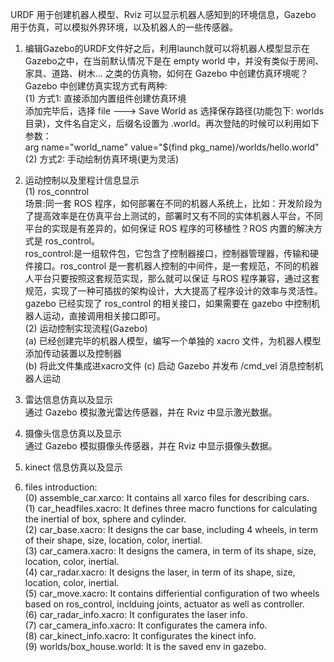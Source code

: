  URDF 用于创建机器人模型、Rviz 可以显示机器人感知到的环境信息，Gazebo 用于仿真，可以模拟外界环境，以及机器人的一些传感器。  

1. 编辑Gazebo的URDF文件好之后，利用launch就可以将机器人模型显示在 Gazebo之中，在当前默认情况下是在 empty world 中，并没有类似于房间、家具、道路、树木... 之类的仿真物，如何在 Gazebo 中创建仿真环境呢？Gazebo 中创建仿真实现方式有两种:  
   (1) 方式1: 直接添加内置组件创建仿真环境  
       添加完毕后，选择 file ---> Save World as 选择保存路径(功能包下: worlds 目录)，文件名自定义，后缀名设置为 .world。再次登陆的时候可以利用如下参数：  
       arg name="world_name" value="$(find pkg_name)/worlds/hello.world"  
   (2) 方式2: 手动绘制仿真环境(更为灵活)  

2. 运动控制以及里程计信息显示  
   (1) ros_conntrol  
       场景:同一套 ROS 程序，如何部署在不同的机器人系统上，比如：开发阶段为了提高效率是在仿真平台上测试的，部署时又有不同的实体机器人平台，不同平台的实现是有差异的，如何保证 ROS 程序的可移植性？ROS 内置的解决方式是 ros_control。  
       ros_control:是一组软件包，它包含了控制器接口，控制器管理器，传输和硬件接口。ros_control 是一套机器人控制的中间件，是一套规范，不同的机器人平台只要按照这套规范实现，那么就可以保证 与ROS 程序兼容，通过这套规范，实现了一种可插拔的架构设计，大大提高了程序设计的效率与灵活性。  
       gazebo 已经实现了 ros_control 的相关接口，如果需要在 gazebo 中控制机器人运动，直接调用相关接口即可。  
   (2) 运动控制实现流程(Gazebo)  
       (a) 已经创建完毕的机器人模型，编写一个单独的 xacro 文件，为机器人模型添加传动装置以及控制器  
       (b) 将此文件集成进xacro文件
       (c) 启动 Gazebo 并发布 /cmd_vel 消息控制机器人运动  

3. 雷达信息仿真以及显示  
   通过 Gazebo 模拟激光雷达传感器，并在 Rviz 中显示激光数据。  

4. 摄像头信息仿真以及显示  
   通过 Gazebo 模拟摄像头传感器，并在 Rviz 中显示摄像头数据。  

5. kinect 信息仿真以及显示  


6. files introduction:  
(0) assemble_car.xarco: It contains all xarco files for describing cars.  
(1) car_headfiles.xacro: It defines three macro functions for calculating the inertial of box, sphere and cylinder.  
(2) car_base.xacro: It designs the car base, including 4 wheels, in term of their shape, size, location, color, inertial.  
(3) car_camera.xacro: It designs the camera, in term of its shape, size, location, color, inertial.   
(4) car_radar.xacro: It designs the laser, in term of its shape, size, location, color, inertial.   
(5) car_move.xacro: It contains differiential configuration of two wheels based on ros_control, inclduing joints, actuator as well as controller.  
(6) car_radar_info.xacro:  It configurates the laser info.  
(7) car_camera_info.xacro: It configurates the camera info.    
(8) car_kinect_info.xacro:  It configurates the kinect info.   
(9) worlds/box_house.world: It is the saved env in gazebo.  